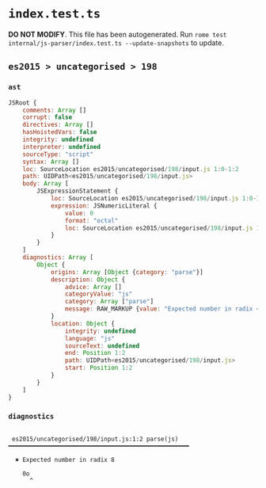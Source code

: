 # `index.test.ts`

**DO NOT MODIFY**. This file has been autogenerated. Run `rome test internal/js-parser/index.test.ts --update-snapshots` to update.

## `es2015 > uncategorised > 198`

### `ast`

```javascript
JSRoot {
	comments: Array []
	corrupt: false
	directives: Array []
	hasHoistedVars: false
	integrity: undefined
	interpreter: undefined
	sourceType: "script"
	syntax: Array []
	loc: SourceLocation es2015/uncategorised/198/input.js 1:0-1:2
	path: UIDPath<es2015/uncategorised/198/input.js>
	body: Array [
		JSExpressionStatement {
			loc: SourceLocation es2015/uncategorised/198/input.js 1:0-1:2
			expression: JSNumericLiteral {
				value: 0
				format: "octal"
				loc: SourceLocation es2015/uncategorised/198/input.js 1:0-1:2
			}
		}
	]
	diagnostics: Array [
		Object {
			origins: Array [Object {category: "parse"}]
			description: Object {
				advice: Array []
				categoryValue: "js"
				category: Array ["parse"]
				message: RAW_MARKUP {value: "Expected number in radix <emphasis>8</emphasis>"}
			}
			location: Object {
				integrity: undefined
				language: "js"
				sourceText: undefined
				end: Position 1:2
				path: UIDPath<es2015/uncategorised/198/input.js>
				start: Position 1:2
			}
		}
	]
}
```

### `diagnostics`

```

 es2015/uncategorised/198/input.js:1:2 parse(js) ━━━━━━━━━━━━━━━━━━━━━━━━━━━━━━━━━━━━━━━━━━━━━━━━━━━

  ✖ Expected number in radix 8

    0o
      ^


```
